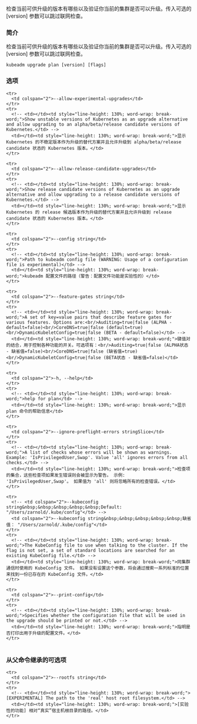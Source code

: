 
<!-- Check which versions are available to upgrade to and validate whether your current cluster is upgradeable. To skip the internet check, pass in the optional [version] parameter. -->
检查当前可供升级的版本有哪些以及验证你当前的集群是否可以升级。传入可选的 [version] 参数可以跳过联网检查。

<!-- ### Synopsis -->
### 简介


<!-- Check which versions are available to upgrade to and validate whether your current cluster is upgradeable. To skip the internet check, pass in the optional [version] parameter. -->
检查当前可供升级的版本有哪些以及验证你当前的集群是否可以升级。传入可选的 [version] 参数可以跳过联网检查。

```
kubeadm upgrade plan [version] [flags]
```

<!-- ### Options -->
### 选项

<table style="width: 100%; table-layout: fixed;">
  <colgroup>
    <col span="1" style="width: 10px;" />
    <col span="1" />
  </colgroup>
  <tbody>

    <tr>
      <td colspan="2">--allow-experimental-upgrades</td>
    </tr>
    <tr>
      <!-- <td></td><td style="line-height: 130%; word-wrap: break-word;">Show unstable versions of Kubernetes as an upgrade alternative and allow upgrading to an alpha/beta/release candidate versions of Kubernetes.</td> -->
      <td></td><td style="line-height: 130%; word-wrap: break-word;">显示 Kubernetes 的不稳定版本作为升级的替代方案并且允许升级到 alpha/beta/release candidate 状态的 Kubernetes 版本。</td>      
    </tr>

    <tr>
      <td colspan="2">--allow-release-candidate-upgrades</td>
    </tr>
    <tr>
      <!-- <td></td><td style="line-height: 130%; word-wrap: break-word;">Show release candidate versions of Kubernetes as an upgrade alternative and allow upgrading to a release candidate versions of Kubernetes.</td> -->
      <td></td><td style="line-height: 130%; word-wrap: break-word;">显示 Kubernetes 的 release 候选版本作为升级的替代方案并且允许升级到 release candidate 状态的 Kubernetes 版本。</td>      
    </tr>

    <tr>
      <td colspan="2">--config string</td>
    </tr>
    <tr>
      <!-- <td></td><td style="line-height: 130%; word-wrap: break-word;">Path to kubeadm config file (WARNING: Usage of a configuration file is experimental)</td> -->
      <td></td><td style="line-height: 130%; word-wrap: break-word;">kubeadm 配置文件的路径（警告：配置文件功能是实验性的）</td>      
    </tr>

    <tr>
      <td colspan="2">--feature-gates string</td>
    </tr>
    <tr>
      <!-- <td></td><td style="line-height: 130%; word-wrap: break-word;">A set of key=value pairs that describe feature gates for various features. Options are:<br/>Auditing=true|false (ALPHA - default=false)<br/>CoreDNS=true|false (default=true)<br/>DynamicKubeletConfig=true|false (BETA - default=false)</td> -->
      <td></td><td style="line-height: 130%; word-wrap: break-word;">键值对的结合，用于控制各种功能的开关。可选项有：<br/>Auditing=true|false (ALPHA状态 - 缺省值=false)<br/>CoreDNS=true|false (缺省值=true)<br/>DynamicKubeletConfig=true|false (BETA状态 - 缺省值=false)</td>      
    </tr>

    <tr>
      <td colspan="2">-h, --help</td>
    </tr>
    <tr>
      <!-- <td></td><td style="line-height: 130%; word-wrap: break-word;">help for plan</td> -->
      <td></td><td style="line-height: 130%; word-wrap: break-word;">显示 plan 命令的帮助信息</td>
    </tr>

    <tr>
      <td colspan="2">--ignore-preflight-errors stringSlice</td>
    </tr>
    <tr>
      <!-- <td></td><td style="line-height: 130%; word-wrap: break-word;">A list of checks whose errors will be shown as warnings. Example: 'IsPrivilegedUser,Swap'. Value 'all' ignores errors from all checks.</td> -->
      <td></td><td style="line-height: 130%; word-wrap: break-word;">检查项的集合，这些检查项如果发生错误则会被显示为警告。 示例: 'IsPrivilegedUser,Swap'。 如果值为 'all' 则将忽略所有的检查错误。</td>  
    </tr>

    <tr>
      <!-- <td colspan="2">--kubeconfig string&nbsp;&nbsp;&nbsp;&nbsp;&nbsp;Default: "/Users/zarnold/.kube/config"</td> -->
      <td colspan="2">--kubeconfig string&nbsp;&nbsp;&nbsp;&nbsp;&nbsp;缺省值： "/Users/zarnold/.kube/config"</td>      
    </tr>
    <tr>
      <!-- <td></td><td style="line-height: 130%; word-wrap: break-word;">The KubeConfig file to use when talking to the cluster. If the flag is not set, a set of standard locations are searched for an existing KubeConfig file.</td> -->
      <td></td><td style="line-height: 130%; word-wrap: break-word;">同集群通信时使用的 KubeConfig 文件。 如果没有设置这个参数，将会通过搜索一系列标准的位置来找到一份已存在的 KubeConfig 文件。</td>      
    </tr>

    <tr>
      <td colspan="2">--print-config</td>
    </tr>
    <tr>
      <!-- <td></td><td style="line-height: 130%; word-wrap: break-word;">Specifies whether the configuration file that will be used in the upgrade should be printed or not.</td> -->
      <td></td><td style="line-height: 130%; word-wrap: break-word;">指明是否打印出用于升级的配置文件。</td>      
    </tr>

  </tbody>
</table>



<!-- ### Options inherited from parent commands -->
### 从父命令继承的可选项

<table style="width: 100%; table-layout: fixed;">
  <colgroup>
    <col span="1" style="width: 10px;" />
    <col span="1" />
  </colgroup>
  <tbody>

    <tr>
      <td colspan="2">--rootfs string</td>
    </tr>
    <tr>
      <!-- <td></td><td style="line-height: 130%; word-wrap: break-word;">[EXPERIMENTAL] The path to the 'real' host root filesystem.</td> -->
      <td></td><td style="line-height: 130%; word-wrap: break-word;">[实验性的功能] 相对“真实”宿主机根目录的路径。</td>      
    </tr>

  </tbody>
</table>



